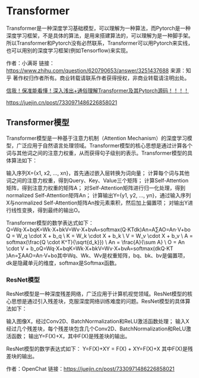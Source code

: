 # Transformer

Transformer是一种深度学习基础模型，可以理解为一种算法，而Pytorch是一种深度学习框架，不是具体的算法，是用来搭建算法的，可以理解为是一种脚手架。
所以Transformer和Pytorch没有必然联系，Transformer可以用Pytorch来实线，也可以用别的深度学习框架(例如Tensorflow)来实现。

作者：小满哥
链接：https://www.zhihu.com/question/620790653/answer/3251437688
来源：知乎
著作权归作者所有。商业转载请联系作者获得授权，非商业转载请注明出处。

[信我！保准能看懂！深入浅出+通俗理解Transformer及其Pytorch源码！！！！](https://mp.weixin.qq.com/s/d5hbBjizOrlLSj-O9jOTZA)

https://juejin.cn/post/7330971486226858021

##  Transformer模型

Transformer模型是一种基于注意力机制（Attention Mechanism）的深度学习模型，广泛应用于自然语言处理领域。Transformer模型的核心思想是通过计算各个词与其他词之间的注意力权重，从而获得句子级别的表示。Transformer模型的具体算法如下：

输入序列X={x1, x2, ..., xn}，首先通过嵌入层转换为词向量；
计算每个词与其他词之间的注意力权重，得到Query、Key、Value三个矩阵；
计算Self-Attention矩阵，得到注意力权重的矩阵A；
对Self-Attention矩阵进行归一化处理，得到 normalized Self-Attention矩阵An；
计算输出Y={y1, y2, ..., yn}，通过输入序列X与normalized Self-Attention矩阵An按元素乘积，然后加上偏置项；
对输出Y进行线性变换，得到最终的输出O。

Transformer模型的数学表达式如下：
Q=Wq⋅X+bqK=Wk⋅X+bkV=Wv⋅X+bvA=softmax(Q⋅KTdk)An=A∑AO=An⋅V+boQ = W_q \cdot X + b_q \\
K = W_k \cdot X + b_k \\
V = W_v \cdot X + b_v \\
A = softmax(\frac{Q \cdot K^T}{\sqrt{d_k}}) \\
An = \frac{A}{\sum A} \\
O = An \cdot V + b_oQ=Wq​⋅X+bq​K=Wk​⋅X+bk​V=Wv​⋅X+bv​A=softmax(dk​​Q⋅KT​)An=∑AA​O=An⋅V+bo​
其中Wq、Wk、Wv是权重矩阵，bq、bk、bv是偏置项，dk是隐藏单元的维度，softmax是Softmax函数。

### ResNet模型

ResNet模型是一种深度残差网络，广泛应用于计算机视觉领域。ResNet模型的核心思想是通过引入残差块，克服深度网络训练难度的问题。ResNet模型的具体算法如下：

输入图像X，经过Conv2D、BatchNormalization和ReLU激活函数处理；
输入X经过几个残差块，每个残差块包含几个Conv2D、BatchNormalization和ReLU激活函数；
输出Y=F(X)+X，其中F(X)是残差块的输出。

ResNet模型的数学表达式如下：
Y=F(X)+XY = F(X) + XY=F(X)+X
其中F(X)是残差块的输出。

作者：OpenChat
链接：https://juejin.cn/post/7330971486226858021
 